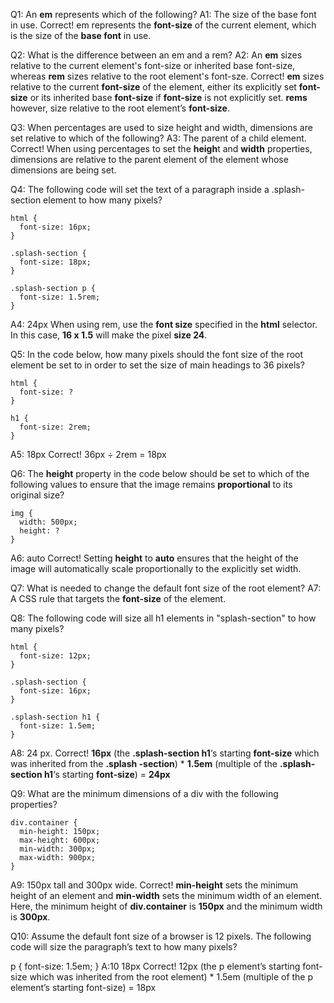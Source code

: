 Q1: An **em** represents which of the following?
A1: The size of the base font in use.
Correct! em represents the **font-size** of the current element, which is the size of the **base font** in use.

Q2: What is the difference between an em and a rem?
A2: An **em** sizes relative to the current element's font-size or inherited base font-size, whereas **rem** sizes relative to the root element's font-sze.
Correct! **em** sizes relative to the current **font-size** of the element, either its explicitly set **font-size** or its inherited base **font-size** if **font-size** is not explicitly set. **rems** however, size relative to the root element’s **font-size**.

Q3: When percentages are used to size height and width, dimensions are set relative to which of the following?
A3: The parent of a child element.
Correct! When using percentages to set the **heigh**t and **width** properties, dimensions are relative to the parent element of the element whose dimensions are being set.

Q4: The following code will set the text of a paragraph inside a .splash-section element to how many pixels?

```
html {
  font-size: 16px;
}

.splash-section {
  font-size: 18px;
}

.splash-section p {
  font-size: 1.5rem;
}
```

A4: 24px
When using rem, use the **font size** specified in the **html** selector. In this case, **16 x 1.5** will make the pixel **size 24**.

Q5: In the code below, how many pixels should the font size of the root element be set to in order to set the size of main headings to 36 pixels?

```
html {
  font-size: ?
}

h1 {
  font-size: 2rem;
}
```

A5: 18px
Correct! 36px &divide; 2rem = 18px

Q6: The **height** property in the code below should be set to which of the following values to ensure that the image remains **proportional** to its original size?

```
img {
  width: 500px;
  height: ?
}
```

A6: auto
Correct! Setting **height** to **auto** ensures that the height of the image will automatically scale proportionally to the explicitly set width.

Q7: What is needed to change the default font size of the root element?
A7: A CSS rule that targets the **font-size** of the **<html>** element.

Q8: The following code will size all h1 elements in "splash-section" to how many pixels?

```
html {
  font-size: 12px;
}

.splash-section {
  font-size: 16px;
}

.splash-section h1 {
  font-size: 1.5em;
}
```

A8: 24 px.
Correct! **16px** (the **.splash-section h1**‘s starting **font-size** which was inherited from the **.splash -section**) \* **1.5em** (multiple of the **.splash-section h1**‘s starting **font-size**) = **24px**

Q9: What are the minimum dimensions of a div with the following properties?

```
div.container {
  min-height: 150px;
  max-height: 600px;
  min-width: 300px;
  max-width: 900px;
}
```

A9: 150px tall and 300px wide.
Correct! **min-height** sets the minimum height of an element and **min-width** sets the minimum width of an element. Here, the minimum height of **div.container** is **150px** and the minimum width is **300px**.

Q10: Assume the default font size of a browser is 12 pixels. The following code will size the paragraph’s text to how many pixels?

p {
font-size: 1.5em;
}
A:10 18px
Correct! 12px (the p element’s starting font-size which was inherited from the root element) \* 1.5em (multiple of the p element’s starting font-size) = 18px
